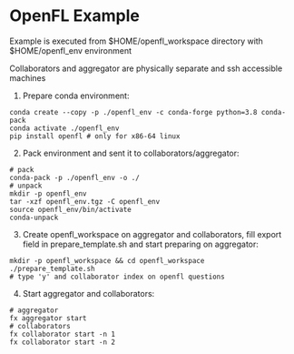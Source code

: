 # OpenFL Example

Example is executed from $HOME/openfl_workspace directory with $HOME/openfl_env environment

Collaborators and aggregator are physically separate and ssh accessible machines

1. Prepare conda environment:

```
conda create --copy -p ./openfl_env -c conda-forge python=3.8 conda-pack
conda activate ./openfl_env
pip install openfl # only for x86-64 linux
```

2. Pack environment and sent it to collaborators/aggregator:
```
# pack
conda-pack -p ./openfl_env -o ./
# unpack
mkdir -p openfl_env
tar -xzf openfl_env.tgz -C openfl_env
source openfl_env/bin/activate
conda-unpack
```

3. Create openfl_workspace on aggregator and collaborators, fill export field in prepare_template.sh and start preparing on aggregator:
```
mkdir -p openfl_workspace && cd openfl_workspace
./prepare_template.sh
# type 'y' and collaborator index on openfl questions
```

4. Start aggregator and collaborators:
```
# aggregator
fx aggregator start
# collaborators
fx collaborator start -n 1
fx collaborator start -n 2
```
